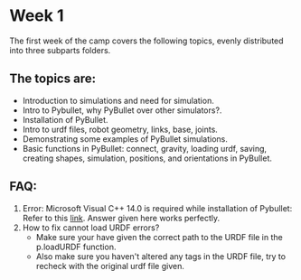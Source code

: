 # Week 1
The first week of the camp covers the following topics, evenly distributed into three subparts folders.
## The topics are:

* Introduction to simulations and need for simulation.
* Intro to Pybullet, why PyBullet over other simulators?.
* Installation of PyBullet.
* Intro to urdf files, robot geometry, links, base, joints.
* Demonstrating some examples of PyBullet simulations.
* Basic functions in PyBullet: connect, gravity, loading urdf, saving,
creating shapes, simulation, positions, and orientations in PyBullet.

## FAQ:
1. Error: Microsoft Visual C++ 14.0 is required while installation of Pybullet:</br>
   Refer to this [link](https://docs.microsoft.com/en-us/answers/questions/136595/error-microsoft-visual-c-140-or-greater-is-require.html). Answer given here works perfectly.
2. How to fix cannot load URDF errors?
   * Make sure your have given the correct path to the URDF file in the p.loadURDF function.
   * Also make sure you haven't altered any tags in the URDF file, try to recheck with the original urdf file given.
